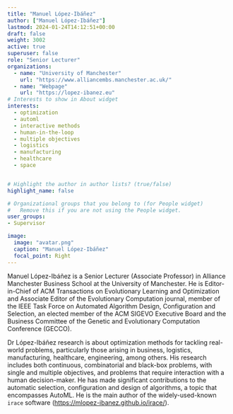 ```yaml
---
title: "Manuel López-Ibáñez"
author: ["Manuel López-Ibáñez"]
lastmod: 2024-01-24T14:12:51+00:00
draft: false
weight: 3002
active: true
superuser: false
role: "Senior Lecturer"
organizations:
  - name: "University of Manchester"
    url: "https://www.alliancembs.manchester.ac.uk/"
  - name: "Webpage"
    url: "https://lopez-ibanez.eu"
# Interests to show in About widget
interests:
  - optimization
  - automl
  - interactive methods
  - human-in-the-loop
  - multiple objectives
  - logistics
  - manufacturing
  - healthcare
  - space


# Highlight the author in author lists? (true/false)
highlight_name: false

# Organizational groups that you belong to (for People widget)
#   Remove this if you are not using the People widget.
user_groups:
- Supervisor

image:
  image: "avatar.png"
  caption: "Manuel López-Ibáñez"
  focal_point: Right
---
```

Manuel López-Ibáñez is a Senior Lecturer (Associate Professor) in Alliance Manchester Business School at the University of Manchester.  He is Editor-in-Chief of ACM Transactions on Evolutionary Learning and Optimization and Associate Editor of the Evolutionary Computation journal,  member
of the IEEE Task Force on Automated Algorithm
Design, Configuration and Selection, an elected
member of the ACM SIGEVO Executive Board and the Business Committee
of the Genetic and Evolutionary Computation Conference (GECCO).

Dr López-Ibáñez research is about optimization methods for tackling real-world problems, particularly those arising in business, logistics, manufacturing, healthcare, engineering, among others. His research includes both continuous, combinatorial and black-box problems, with single and multiple objectives, and problems that require interaction with a human decision-maker. He has made significant contributions to the automatic selection, configuration and design of algorithms, a topic that encompasses AutoML. He is the main author of the widely-used-known `irace` software (https://mlopez-ibanez.github.io/irace/). 
